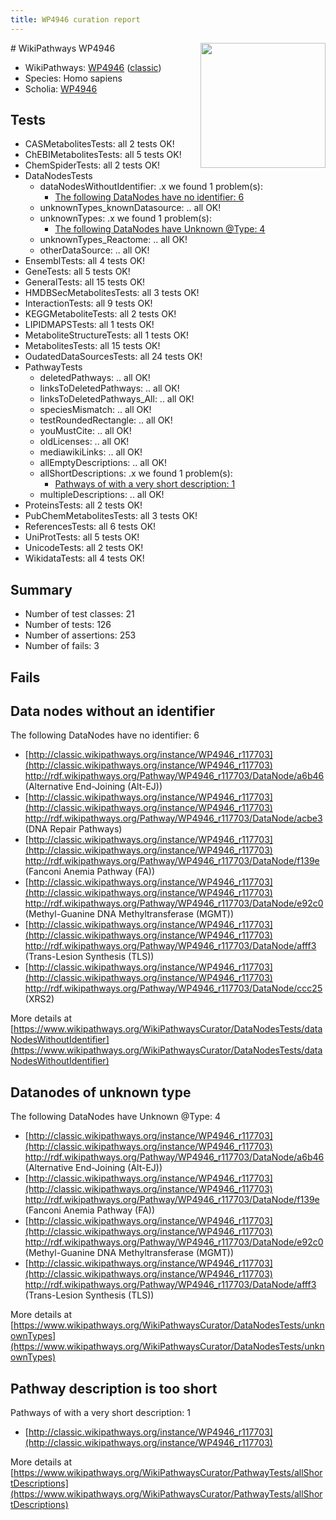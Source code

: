 ```yaml
---
title: WP4946 curation report
---
```


<img style="float: right; width: 200px" src="https://upload.wikimedia.org/wikipedia/commons/thumb/8/83/Wplogo_with_text_500.png/640px-Wplogo_with_text_500.png" />
# WikiPathways WP4946

* WikiPathways: [WP4946](https://wikipathways.org/pathways/WP4946) ([classic](https://classic.wikipathways.org/instance/WP4946))
* Species: Homo sapiens
* Scholia: [WP4946](https://scholia.toolforge.org/wikipathways/WP4946)
## Tests
* CASMetabolitesTests: all 2 tests OK!
* ChEBIMetabolitesTests: all 5 tests OK!
* ChemSpiderTests: all 2 tests OK!
* DataNodesTests
    * dataNodesWithoutIdentifier: .x we found 1 problem(s):
        * [The following DataNodes have no identifier: 6](#d2d32fa5)
    * unknownTypes_knownDatasource: .. all OK!
    * unknownTypes: .x we found 1 problem(s):
        * [The following DataNodes have Unknown @Type: 4](#839973e2)
    * unknownTypes_Reactome: .. all OK!
    * otherDataSource: .. all OK!
* EnsemblTests: all 4 tests OK!
* GeneTests: all 5 tests OK!
* GeneralTests: all 15 tests OK!
* HMDBSecMetabolitesTests: all 3 tests OK!
* InteractionTests: all 9 tests OK!
* KEGGMetaboliteTests: all 2 tests OK!
* LIPIDMAPSTests: all 1 tests OK!
* MetaboliteStructureTests: all 1 tests OK!
* MetabolitesTests: all 15 tests OK!
* OudatedDataSourcesTests: all 24 tests OK!
* PathwayTests
    * deletedPathways: .. all OK!
    * linksToDeletedPathways: .. all OK!
    * linksToDeletedPathways_All: .. all OK!
    * speciesMismatch: .. all OK!
    * testRoundedRectangle: .. all OK!
    * youMustCite: .. all OK!
    * oldLicenses: .. all OK!
    * mediawikiLinks: .. all OK!
    * allEmptyDescriptions: .. all OK!
    * allShortDescriptions: .x we found 1 problem(s):
        * [Pathways of with a very short description: 1](#9b455f1f)
    * multipleDescriptions: .. all OK!
* ProteinsTests: all 2 tests OK!
* PubChemMetabolitesTests: all 3 tests OK!
* ReferencesTests: all 6 tests OK!
* UniProtTests: all 5 tests OK!
* UnicodeTests: all 2 tests OK!
* WikidataTests: all 4 tests OK!


## Summary

* Number of test classes: 21
* Number of tests: 126
* Number of assertions: 253
* Number of fails: 3

## Fails

<a name="d2d32fa5" />

## Data nodes without an identifier

The following DataNodes have no identifier: 6

* [http://classic.wikipathways.org/instance/WP4946_r117703](http://classic.wikipathways.org/instance/WP4946_r117703) http://rdf.wikipathways.org/Pathway/WP4946_r117703/DataNode/a6b46 (Alternative End-Joining (Alt-EJ))
* [http://classic.wikipathways.org/instance/WP4946_r117703](http://classic.wikipathways.org/instance/WP4946_r117703) http://rdf.wikipathways.org/Pathway/WP4946_r117703/DataNode/acbe3 (DNA Repair Pathways)
* [http://classic.wikipathways.org/instance/WP4946_r117703](http://classic.wikipathways.org/instance/WP4946_r117703) http://rdf.wikipathways.org/Pathway/WP4946_r117703/DataNode/f139e (Fanconi Anemia Pathway (FA))
* [http://classic.wikipathways.org/instance/WP4946_r117703](http://classic.wikipathways.org/instance/WP4946_r117703) http://rdf.wikipathways.org/Pathway/WP4946_r117703/DataNode/e92c0 (Methyl-Guanine DNA 
Methyltransferase (MGMT))
* [http://classic.wikipathways.org/instance/WP4946_r117703](http://classic.wikipathways.org/instance/WP4946_r117703) http://rdf.wikipathways.org/Pathway/WP4946_r117703/DataNode/afff3 (Trans-Lesion Synthesis (TLS))
* [http://classic.wikipathways.org/instance/WP4946_r117703](http://classic.wikipathways.org/instance/WP4946_r117703) http://rdf.wikipathways.org/Pathway/WP4946_r117703/DataNode/ccc25 (XRS2)


More details at [https://www.wikipathways.org/WikiPathwaysCurator/DataNodesTests/dataNodesWithoutIdentifier](https://www.wikipathways.org/WikiPathwaysCurator/DataNodesTests/dataNodesWithoutIdentifier)

<a name="839973e2" />

## Datanodes of unknown type

The following DataNodes have Unknown @Type: 4

* [http://classic.wikipathways.org/instance/WP4946_r117703](http://classic.wikipathways.org/instance/WP4946_r117703) http://rdf.wikipathways.org/Pathway/WP4946_r117703/DataNode/a6b46 (Alternative End-Joining (Alt-EJ))
* [http://classic.wikipathways.org/instance/WP4946_r117703](http://classic.wikipathways.org/instance/WP4946_r117703) http://rdf.wikipathways.org/Pathway/WP4946_r117703/DataNode/f139e (Fanconi Anemia Pathway (FA))
* [http://classic.wikipathways.org/instance/WP4946_r117703](http://classic.wikipathways.org/instance/WP4946_r117703) http://rdf.wikipathways.org/Pathway/WP4946_r117703/DataNode/e92c0 (Methyl-Guanine DNA 
Methyltransferase (MGMT))
* [http://classic.wikipathways.org/instance/WP4946_r117703](http://classic.wikipathways.org/instance/WP4946_r117703) http://rdf.wikipathways.org/Pathway/WP4946_r117703/DataNode/afff3 (Trans-Lesion Synthesis (TLS))


More details at [https://www.wikipathways.org/WikiPathwaysCurator/DataNodesTests/unknownTypes](https://www.wikipathways.org/WikiPathwaysCurator/DataNodesTests/unknownTypes)

<a name="9b455f1f" />

## Pathway description is too short

Pathways of with a very short description: 1

* [http://classic.wikipathways.org/instance/WP4946_r117703](http://classic.wikipathways.org/instance/WP4946_r117703)

More details at [https://www.wikipathways.org/WikiPathwaysCurator/PathwayTests/allShortDescriptions](https://www.wikipathways.org/WikiPathwaysCurator/PathwayTests/allShortDescriptions)

